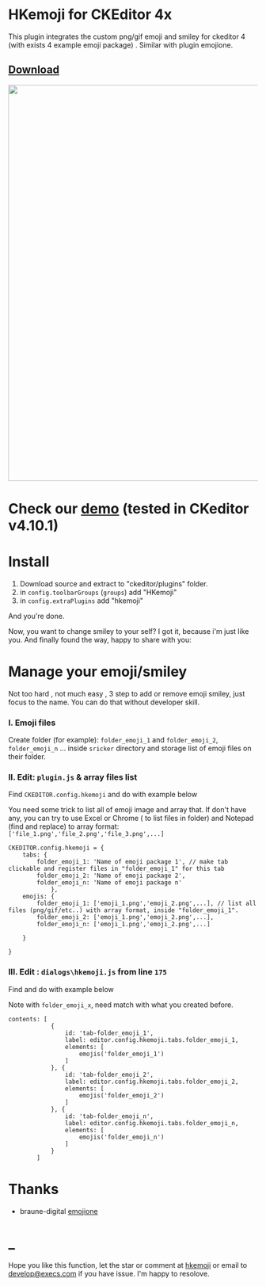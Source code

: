 # HKemoji for CKEditor 4x 

This plugin integrates the custom png/gif emoji and smiley for ckeditor 4 (with exists 4 example emoji package) . Similar with plugin emojione.
## [Download](https://ckeditor.com/cke4/addon/hkemoji)

<img align="center" width="800px" src="https://linx.li/selif/fqy6n5f2.png">

# Check our [demo](http://git-html.byethost9.com/hkemoji/) (tested in CKeditor v4.10.1)

# Install

1. Download source and extract to "ckeditor/plugins" folder.
2. in `config.toolbarGroups` (`groups`) add "HKemoji"
3. in `config.extraPlugins` add "hkemoji"

And you're done. 

Now, you want to change smiley to your self? I got it, because i'm just like you. And finally found the way, happy to share with you:




# Manage your emoji/smiley
Not too hard , not much easy , 3 step to add or remove emoji smiley, just focus to the name. You can do that without developer skill.

### I. Emoji files
Create folder (for example): `folder_emoji_1` and `folder_emoji_2`, `folder_emoji_n` ... inside `sricker` directory and storage list of emoji files on their folder.

### II. Edit: `plugin.js` & array files list
Find `CKEDITOR.config.hkemoji` and do with example below

You need some trick to list all of emoji image and array that. If don't have any, you can try to use Excel or Chrome ( to list files in folder) and Notepad (find and replace) to array format:
`['file_1.png','file_2.png','file_3.png',...]`

```
CKEDITOR.config.hkemoji = {
    tabs: {
		folder_emoji_1: 'Name of emoji package 1', // make tab clickable and register files in "folder_emoji_1" for this tab
		folder_emoji_2: 'Name of emoji package 2',
		folder_emoji_n: 'Name of emoji package n'
        	},
    emojis: {
		folder_emoji_1: ['emoji_1.png','emoji_2.png',...], // list all files (png/gif/etc..) with array format, inside "folder_emoji_1". 
		folder_emoji_2: ['emoji_1.png','emoji_2.png',...], 
		folder_emoji_n: ['emoji_1.png','emoji_2.png',...] 
    
    }

}
```


### III. Edit : `dialogs\hkemoji.js` from line `175`
Find and do with example below

Note with `folder_emoji_x`, need match with what you created before.
```
contents: [
			{
				id: 'tab-folder_emoji_1', 
				label: editor.config.hkemoji.tabs.folder_emoji_1,
				elements: [
					emojis('folder_emoji_1')
				]
			}, {
				id: 'tab-folder_emoji_2',
				label: editor.config.hkemoji.tabs.folder_emoji_2,
				elements: [
					emojis('folder_emoji_2')
				]
			}, {
				id: 'tab-folder_emoji_n',
				label: editor.config.hkemoji.tabs.folder_emoji_n,
				elements: [
					emojis('folder_emoji_n')
				]
			}
		]

```



# Thanks
- braune-digital [emojione](https://ckeditor.com/cke4/addon/emojione)

# _
Hope you like this function, let the star or comment at [hkemoji](https://ckeditor.com/cke4/addon/hkemoji) or email to [develop@execs.com](develop@execs.com) if you have issue. I'm happy to resolove.


